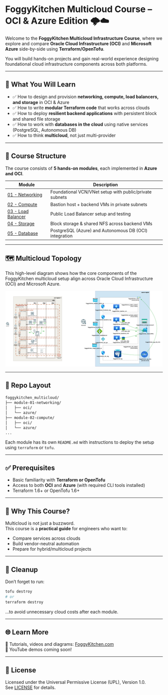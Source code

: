 # FoggyKitchen Multicloud Course – OCI & Azure Edition 🌩️☁️

Welcome to the **FoggyKitchen Multicloud Infrastructure Course**, where we explore and compare **Oracle Cloud Infrastructure (OCI)** and **Microsoft Azure** side-by-side using **Terraform/OpenTofu**.

You will build hands-on projects and gain real-world experience designing foundational cloud infrastructure components across both platforms.

---

## 🚀 What You Will Learn

- ✅ How to design and provision **networking, compute, load balancers, and storage** in OCI & Azure
- ✅ How to write **modular Terraform code** that works across clouds
- ✅ How to deploy **resilient backend applications** with persistent block and shared file storage
- ✅ How to work with **databases in the cloud** using native services (PostgreSQL, Autonomous DB)
- ✅ How to think **multicloud**, not just multi-provider

---

## 🧱 Course Structure

The course consists of **5 hands-on modules**, each implemented in **Azure and OCI**.

| Module | Description                                      |
|--------|--------------------------------------------------|
| [01 - Networking](module-01-networking/)      | Foundational VCN/VNet setup with public/private subnets |
| [02 - Compute](module-02-compute/)           | Bastion host + backend VMs in private subnets            |
| [03 - Load Balancer](module-03-loadbalancer/) | Public Load Balancer setup and testing                   |
| [04 - Storage](module-04-storage/)           | Block storage & shared NFS across backend VMs           |
| [05 - Database](module-05-database/)         | PostgreSQL (Azure) and Autonomous DB (OCI) integration   |

---

## 🗺️ Multicloud Topology

This high-level diagram shows how the core components of the FoggyKitchen multicloud setup align across Oracle Cloud Infrastructure (OCI) and Microsoft Azure.

<img src="overview-diagram.jpg" width="900"/>

---

## 📁 Repo Layout

```
foggykitchen_multicloud/
├── module-01-networking/
│   ├── oci/
│   └── azure/
├── module-02-compute/
│   ├── oci/
│   └── azure/
...
```

Each module has its own `README.md` with instructions to deploy the setup using `terraform` or `tofu`.

---

## ✅ Prerequisites

- Basic familiarity with **Terraform or OpenTofu**
- Access to both **OCI** and **Azure** (with required CLI tools installed)
- Terraform 1.6+ or OpenTofu 1.6+

---

## 📣 Why This Course?

Multicloud is not just a buzzword.  
This course is a **practical guide** for engineers who want to:

- Compare services across clouds
- Build vendor-neutral automation
- Prepare for hybrid/multicloud projects

---

## 🧹 Cleanup

Don’t forget to run:

```bash
tofu destroy
# or
terraform destroy
```

…to avoid unnecessary cloud costs after each module.

---

## 🌐 Learn More

📘 Tutorials, videos and diagrams: [FoggyKitchen.com](https://foggykitchen.com)  
🎥 YouTube demos coming soon!

---

## 🪪 License

Licensed under the Universal Permissive License (UPL), Version 1.0.  
See [LICENSE](./LICENSE) for details.

